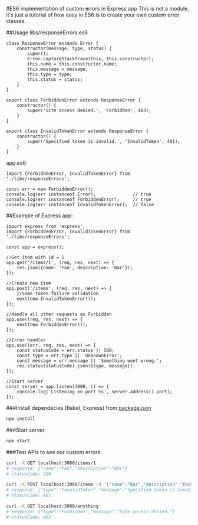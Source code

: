 #ES6 implementation of custom errors in Express app
This is not a module, it's just a tutorial of how easy in ES6 is to create your own custom error classes.

##Usage
libs/responseErrors.es6
```es6
class ResponseError extends Error {
    constructor(message, type, status) {
        super();
        Error.captureStackTrace(this, this.constructor);
        this.name = this.constructor.name;
        this.message = message;
        this.type = type;
        this.status = status;
    }
}

export class ForbiddenError extends ResponseError {
    constructor() {
        super('Site access denied.', 'Forbidden', 403);
    }
}

export class InvalidTokenError extends ResponseError {
    constructor() {
        super('Specified token is invalid.', 'InvalidToken', 401);
    }
}
```
app.es6:
```es6
import {ForbiddenError, InvalidTokenError} from './libs/responseErrors';

const err = new ForbiddenError();
console.log(err instanceof Error);              // true
console.log(err instanceof ForbiddenError);     // true
console.log(err instanceof InvalidTokenError);  // false
```

##Example of Express app:
```es6
import express from 'express';
import {ForbiddenError, InvalidTokenError} from './libs/responseErrors';

const app = express();

//Get item with id = 1
app.get('/items/1', (req, res, next) => {
    res.json({name: 'Foo', description: 'Bar'});
});

//Create new item
app.post('/items', (req, res, next) => {
    //Some token failure validation
    next(new InvalidTokenError());
});

//Handle all other requests as Forbidden
app.use((req, res, next) => {
    next(new ForbiddenError());
});

//Error handler
app.use((err, req, res, next) => {
    const statusCode = err.status || 500;
    const type = err.type || 'UnknownError';
    const message = err.message || 'Something went wrong.';
    res.status(statusCode).json({type, message});
});

//Start server
const server = app.listen(3000, () => {
    console.log('Listening on port %s', server.address().port);
});
```
###Install dependecies (Babel, Express)
from [package.json](https://github.com/PetrKohut/es6-custom-errors-express-app/blob/master/package.json)
```sh
npm install
```

###Start server
```sh
npm start
```

###Test APIs to see our custom errors
```sh
curl -X GET localhost:3000/items/1
# response: {"name":"Foo","description":"Bar"}
# statusCode: 200

curl -X POST localhost:3000/items -d '{"name":"Bar","description":"Foo"}'
# response: {"type":"InvalidToken","message":"Specified token is invalid."}
# statusCode: 401

curl -X GET localhost:3000/anything
# response: {"type":"Forbidden","message":"Site access denied."}
# statusCode: 403
```
